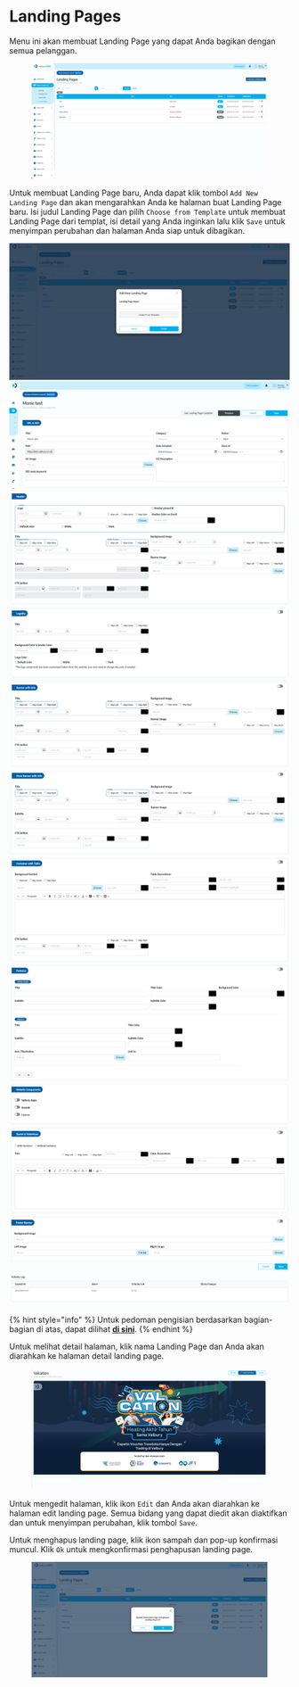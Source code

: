 # Landing Pages

Menu ini akan membuat Landing Page yang dapat Anda bagikan dengan semua pelanggan.

<figure><img src="../../.gitbook/assets/Screenshot 2024-01-09 at 14.01.06 (2).png" alt=""><figcaption></figcaption></figure>

Untuk membuat Landing Page baru, Anda dapat klik tombol `Add New Landing Page` dan akan mengarahkan Anda ke halaman buat Landing Page baru. Isi judul Landing Page dan pilih `Choose from Template` untuk membuat Landing Page dari templat, isi detail yang Anda inginkan lalu klik `Save` untuk menyimpan perubahan dan halaman Anda siap untuk dibagikan.

![](<../../.gitbook/assets/Screenshot 2024-01-09 at 14.18.45.png>)    ![](<../../.gitbook/assets/Screenshot 2024-01-09 at 14.20.03.png>)    ![](<../../.gitbook/assets/Screenshot 2024-01-09 at 14.20.47.png>)    ![](<../../.gitbook/assets/Screenshot 2024-01-09 at 14.21.22.png>)    ![](<../../.gitbook/assets/Screenshot 2024-01-09 at 14.21.43.png>)    ![](<../../.gitbook/assets/Screenshot 2024-01-09 at 14.23.05.png>)    ![](<../../.gitbook/assets/Screenshot 2024-01-09 at 14.23.28.png>)    ![](<../../.gitbook/assets/Screenshot 2024-01-09 at 14.23.46.png>)    ![](<../../.gitbook/assets/Screenshot 2024-01-09 at 14.24.14.png>)    ![](<../../.gitbook/assets/Screenshot 2024-01-09 at 14.24.40.png>)    ![](<../../.gitbook/assets/Screenshot 2024-01-09 at 14.25.13.png>)

{% hint style="info" %}
Untuk pedoman pengisian berdasarkan bagian-bagian di atas, dapat dilihat [**di sini**](https://unity.vaf.co.id/landing\_pages/guideline).&#x20;
{% endhint %}

Untuk melihat detail halaman, klik nama Landing Page dan Anda akan diarahkan ke halaman detail landing page.

<figure><img src="../../.gitbook/assets/Screenshot 2024-01-09 at 15.37.46.png" alt=""><figcaption></figcaption></figure>

Untuk mengedit halaman, klik ikon `Edit` dan Anda akan diarahkan ke halaman edit landing page. Semua bidang yang dapat diedit akan diaktifkan dan untuk menyimpan perubahan, klik tombol `Save`.

Untuk menghapus landing page, klik ikon sampah dan pop-up konfirmasi muncul. Klik `Ok` untuk mengkonfirmasi penghapusan landing page.

<figure><img src="../../.gitbook/assets/Screenshot 2024-01-09 at 15.32.02.png" alt=""><figcaption></figcaption></figure>

